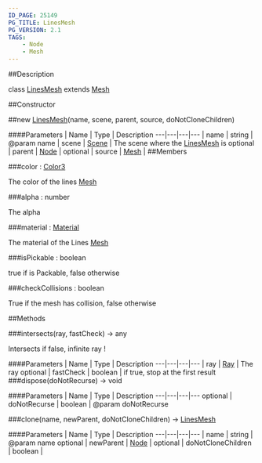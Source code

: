 ```yaml
---
ID_PAGE: 25149
PG_TITLE: LinesMesh
PG_VERSION: 2.1
TAGS:
    - Node
    - Mesh
---
```

##Description

class [LinesMesh](/classes/2.2/LinesMesh) extends [Mesh](/classes/2.2/Mesh)



##Constructor

##new [LinesMesh](/classes/2.2/LinesMesh)(name, scene, parent, source, doNotCloneChildren)



####Parameters
 | Name | Type | Description
---|---|---|---
 | name | string |  @param name
 | scene | [Scene](/classes/2.2/Scene) |  The scene where the [LinesMesh](/classes/2.2/LinesMesh) is
optional | parent | [Node](/classes/2.2/Node) | 
optional | source | [Mesh](/classes/2.2/Mesh) | 
##Members

###color : [Color3](/classes/2.2/Color3)

The color of the lines [Mesh](/classes/2.2/Mesh)

###alpha : number

The alpha

###material : [Material](/classes/2.2/Material)

The material of the Lines [Mesh](/classes/2.2/Mesh)

###isPickable : boolean

true if is Packable, false otherwise

###checkCollisions : boolean

True if the mesh has collision, false otherwise

##Methods

###intersects(ray, fastCheck) &rarr; any

Intersects
if false, infinite ray !

####Parameters
 | Name | Type | Description
---|---|---|---
 | ray | [Ray](/classes/2.2/Ray) |  The ray
optional | fastCheck | boolean |  if true, stop at the first result
###dispose(doNotRecurse) &rarr; void



####Parameters
 | Name | Type | Description
---|---|---|---
optional | doNotRecurse | boolean |  @param doNotRecurse

###clone(name, newParent, doNotCloneChildren) &rarr; [LinesMesh](/classes/2.2/LinesMesh)



####Parameters
 | Name | Type | Description
---|---|---|---
 | name | string |  @param name
optional | newParent | [Node](/classes/2.2/Node) | 
optional | doNotCloneChildren | boolean | 
